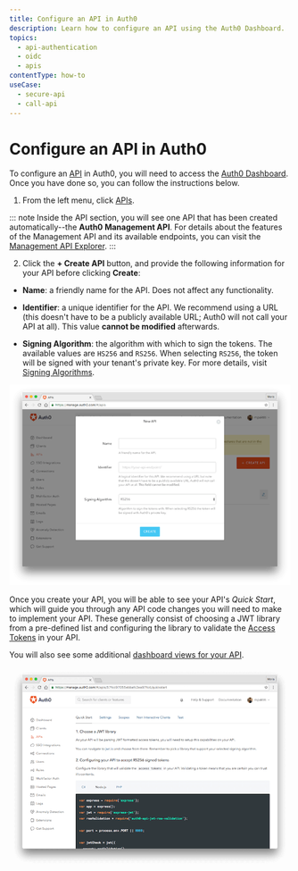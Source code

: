 ```yaml
---
title: Configure an API in Auth0
description: Learn how to configure an API using the Auth0 Dashboard.
topics:
  - api-authentication
  - oidc
  - apis
contentType: how-to
useCase:
  - secure-api
  - call-api
---
```


# Configure an API in Auth0

To configure an [API](/api-auth/apis.md) in Auth0, you will need to access the [Auth0 Dashboard](${manage_url}). Once you have done so, you can follow the instructions below.

1. From the left menu, click [APIs](${manage_url}/#/apis).

::: note
Inside the API section, you will see one API that has been created automatically--the **Auth0 Management API**. For details about the features of the Management API and its available endpoints, you can visit the [Management API Explorer](/api/management/v2).
:::

2. Click the **+ Create API** button, and provide the following information for your API before clicking **Create**:

- **Name**: a friendly name for the API. Does not affect any functionality.

- **Identifier**: a unique identifier for the API. We recommend using a URL (this doesn't have to be a publicly available URL; Auth0 will not call your API at all). This value **cannot be modified** afterwards.

- **Signing Algorithm**: the algorithm with which to sign the tokens. The available values are `HS256` and `RS256`. When selecting `RS256`, the token will be signed with your tenant's private key. For more details, visit [Signing Algorithms](/api-auth/concepts/signing-algorithms).

![Create a new API](/media/articles/api/overview/create-api.png)

Once you create your API, you will be able to see your API's *Quick Start*, which will guide you through any API code changes you will need to make to implement your API. These generally consist of choosing a JWT library from a pre-defined list and configuring the library to validate the [Access Tokens](/tokens/overview-access-tokens) in your API. 

You will also see some additional [dashboard views for your API](/api-auth/reference/dashboard/views-apis).

![API Quick Starts](/media/articles/api/overview/quickstarts-view.png)
